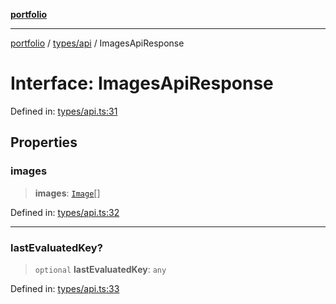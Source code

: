 [**portfolio**](../../../README.md)

***

[portfolio](../../../modules.md) / [types/api](../README.md) / ImagesApiResponse

# Interface: ImagesApiResponse

Defined in: [types/api.ts:31](https://github.com/tnorlund/Portfolio/blob/0c7990123b9ff5f0106dafbd50a92a0be74c2953/portfolio/types/api.ts#L31)

## Properties

### images

> **images**: [`Image`](Image.md)[]

Defined in: [types/api.ts:32](https://github.com/tnorlund/Portfolio/blob/0c7990123b9ff5f0106dafbd50a92a0be74c2953/portfolio/types/api.ts#L32)

***

### lastEvaluatedKey?

> `optional` **lastEvaluatedKey**: `any`

Defined in: [types/api.ts:33](https://github.com/tnorlund/Portfolio/blob/0c7990123b9ff5f0106dafbd50a92a0be74c2953/portfolio/types/api.ts#L33)

